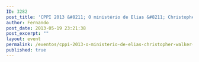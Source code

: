 ```yaml
---
ID: 3282
post_title: 'CPPI 2013 &#8211; O ministério de Elias &#8211; Christopher  Walker'
author: Fernando
post_date: 2013-05-19 23:21:38
post_excerpt: ""
layout: event
permalink: /eventos/cppi-2013-o-ministerio-de-elias-christopher-walker-2013-07-09
published: true
---
```


